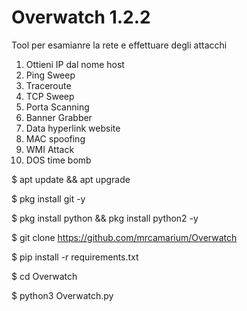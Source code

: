 # Overwatch 1.2.2
Tool per esamianre la rete e effettuare degli attacchi
1. Ottieni IP dal nome host
2. Ping Sweep
3. Traceroute
4. TCP Sweep
5. Porta Scanning
6. Banner Grabber
7. Data hyperlink website
8. MAC spoofing
9. WMI Attack
10. DOS time bomb                           

$ apt update && apt upgrade 
  
$ pkg install git -y
  
$ pkg install python && pkg install python2 -y
  
$ git clone https://github.com/mrcamarium/Overwatch
  
$ pip install -r requirements.txt
  
$ cd Overwatch 
  
$ python3 Overwatch.py
